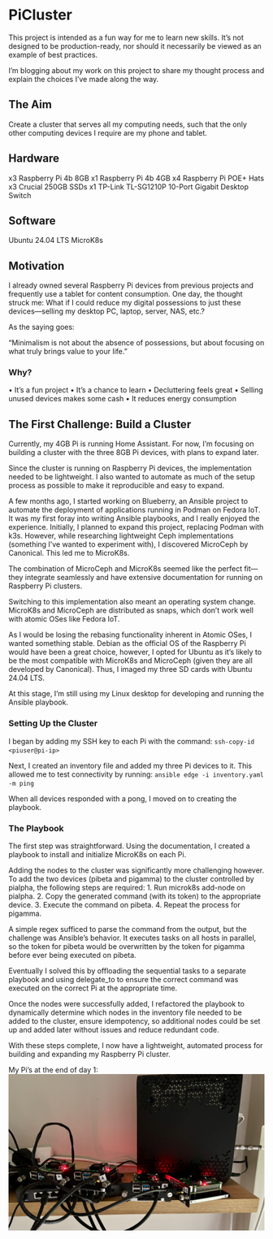 # PiCluster

This project is intended as a fun way for me to learn new skills. It’s not designed to be production-ready, nor should it necessarily be viewed as an example of best practices.

I’m blogging about my work on this project to share my thought process and explain the choices I’ve made along the way.

## The Aim
Create a cluster that serves all my computing needs, such that the only other computing devices I require are my phone and tablet.

## Hardware
x3 Raspberry Pi 4b 8GB
x1 Raspberry Pi 4b 4GB
x4 Raspberry Pi POE+ Hats
x3 Crucial 250GB SSDs
x1 TP-Link TL-SG1210P 10-Port Gigabit Desktop Switch

## Software
Ubuntu 24.04 LTS
MicroK8s

## Motivation

I already owned several Raspberry Pi devices from previous projects and frequently use a tablet for content consumption. One day, the thought struck me: What if I could reduce my digital possessions to just these devices—selling my desktop PC, laptop, server, NAS, etc.?

As the saying goes:

“Minimalism is not about the absence of possessions, but about focusing on what truly brings value to your life.”

### Why?
•	It’s a fun project
•	It’s a chance to learn
•	Decluttering feels great
•	Selling unused devices makes some cash
•	It reduces energy consumption

## The First Challenge: Build a Cluster
Currently, my 4GB Pi is running Home Assistant. For now, I’m focusing on building a cluster with the three 8GB Pi devices, with plans to expand later.

Since the cluster is running on Raspberry Pi devices, the implementation needed to be lightweight. I also wanted to automate as much of the setup process as possible to make it reproducible and easy to expand.

A few months ago, I started working on Blueberry, an Ansible project to automate the deployment of applications running in Podman on Fedora IoT. It was my first foray into writing Ansible playbooks, and I really enjoyed the experience. Initially, I planned to expand this project, replacing Podman with k3s. However, while researching lightweight Ceph implementations (something I’ve wanted to experiment with), I discovered MicroCeph by Canonical. This led me to MicroK8s.

The combination of MicroCeph and MicroK8s seemed like the perfect fit—they integrate seamlessly and have extensive documentation for running on Raspberry Pi clusters.

Switching to this implementation also meant an operating system change. MicroK8s and MicroCeph are distributed as snaps, which don’t work well with atomic OSes like Fedora IoT. 

As I would be losing the rebasing functionality inherent in Atomic OSes, I wanted something stable. Debian as the official OS of the Raspberry Pi would have been a great choice, however, I opted for Ubuntu as it’s likely to be the most compatible with  MicroK8s and MicroCeph (given they are all developed by Canonical). Thus, I imaged my three SD cards with Ubuntu 24.04 LTS.

At this stage, I’m still using my Linux desktop for developing and running the Ansible playbook.

### Setting Up the Cluster

I began by adding my SSH key to each Pi with the command:
`ssh-copy-id <piuser@pi-ip>`

Next, I created an inventory file and added my three Pi devices to it. This allowed me to test connectivity by running:
`ansible edge -i inventory.yaml -m ping`

When all devices responded with a pong, I moved on to creating the playbook.

### The Playbook

The first step was straightforward. Using the documentation, I created a playbook to install and initialize MicroK8s on each Pi.

Adding the nodes to the cluster was significantly more challenging however. To add the two devices (pibeta and pigamma) to the cluster controlled by pialpha, the following steps are required:
	1.	Run microk8s add-node on pialpha.
	2.	Copy the generated command (with its token) to the appropriate device.
	3.	Execute the command on pibeta.
	4.	Repeat the process for pigamma.

A simple regex sufficed to parse the command from the output, but the challenge was Ansible’s behavior. It executes tasks on all hosts in parallel, so the token for pibeta would be overwritten by the token for pigamma before ever being executed on pibeta.

Eventually I solved this by offloading the sequential tasks to a separate playbook and using delegate_to to ensure the correct command was executed on the correct Pi at the appropriate time.

Once the nodes were successfully added, I refactored the playbook to dynamically determine which nodes in the inventory file needed to be added to the cluster, ensure idempotency, so additional nodes could be set up and added later without issues and reduce redundant code.

With these steps complete, I now have a lightweight, automated process for building and expanding my Raspberry Pi cluster.

My Pi’s at the end of day 1:
![Day 1](/images/day1pi.JPEG)

